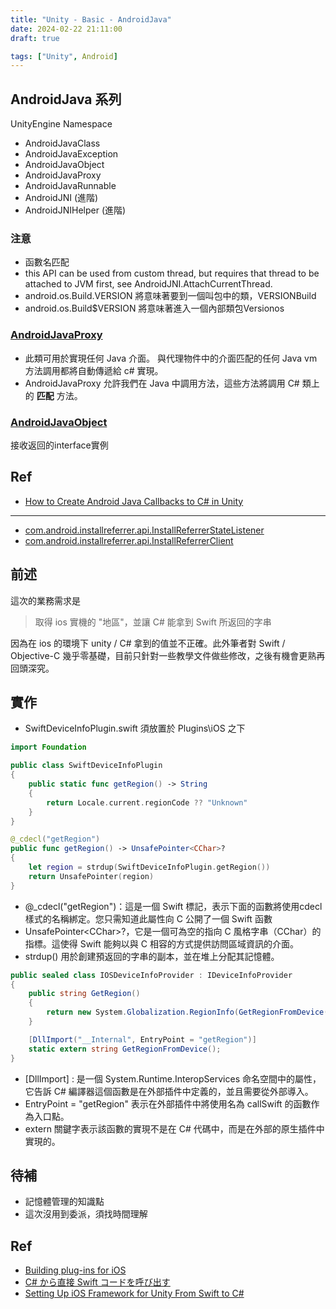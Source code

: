 ```yaml
---
title: "Unity - Basic - AndroidJava"
date: 2024-02-22 21:11:00
draft: true

tags: ["Unity", Android]
---
```


## AndroidJava 系列
UnityEngine Namespace
- AndroidJavaClass
- AndroidJavaException 
- AndroidJavaObject
- AndroidJavaProxy
- AndroidJavaRunnable 
- AndroidJNI (進階)
- AndroidJNIHelper (進階)

### 注意
- 函數名匹配
- this API can be used from custom thread, but requires that thread to be attached to JVM first, see AndroidJNI.AttachCurrentThread.
- android.os.Build.VERSION 將意味著要到一個叫包中的類，VERSIONBuild
- android.os.Build$VERSION 將意味著進入一個內部類包Versionos


### [AndroidJavaProxy](https://docs.unity3d.com/ScriptReference/AndroidJavaProxy.html)
- 此類可用於實現任何 Java 介面。 與代理物件中的介面匹配的任何 Java vm 方法調用都將自動傳遞給 c# 實現。
- AndroidJavaProxy 允許我們在 Java 中調用方法，這些方法將調用 C# 類上的 **匹配** 方法。

### [AndroidJavaObject](https://docs.unity.cn/2022.3/Documentation/ScriptReference/AndroidJavaObject.html)
接收返回的interface實例 




## Ref
- [How to Create Android Java Callbacks to C# in Unity](https://vuopaja.com/tutorials/android-java-proxy)


-----


- [com.android.installreferrer.api.InstallReferrerStateListener](https://developer.android.com/reference/com/android/installreferrer/api/InstallReferrerStateListener)
- [	com.android.installreferrer.api.InstallReferrerClient](https://developer.android.google.cn/reference/com/android/installreferrer/api/InstallReferrerClient)







## 前述

這次的業務需求是
> 取得 ios 實機的 "地區"，並讓 C# 能拿到 Swift 所返回的字串
 
因為在 ios 的環境下 unity / C# 拿到的值並不正確。此外筆者對 Swift / Objective-C 幾乎零基礎，目前只針對一些教學文件做些修改，之後有機會更熟再回頭深究。

## 實作

- SwiftDeviceInfoPlugin.swift 須放置於 Plugins\iOS 之下

```swift
import Foundation

public class SwiftDeviceInfoPlugin
{
    public static func getRegion() -> String
    {
        return Locale.current.regionCode ?? "Unknown"
    }
}

@_cdecl("getRegion")
public func getRegion() -> UnsafePointer<CChar>? 
{
    let region = strdup(SwiftDeviceInfoPlugin.getRegion())
    return UnsafePointer(region)
}
```

- @_cdecl("getRegion")：這是一個 Swift 標記，表示下面的函數將使用cdecl樣式的名稱綁定。您只需知道此屬性向 C 公開了一個 Swift 函數
- UnsafePointer\<CChar>?，它是一個可為空的指向 C 風格字串（CChar）的指標。這使得 Swift 能夠以與 C 相容的方式提供訪問區域資訊的介面。
- strdup() 用於創建預返回的字串的副本，並在堆上分配其記憶體。

```csharp
public sealed class IOSDeviceInfoProvider : IDeviceInfoProvider
{
    public string GetRegion()
    {
        return new System.Globalization.RegionInfo(GetRegionFromDevice()).ThreeLetterISORegionName.ToUpper();
    }

    [DllImport("__Internal", EntryPoint = "getRegion")]
    static extern string GetRegionFromDevice();
}
```
- [DllImport] : 是一個 System.Runtime.InteropServices 命名空間中的屬性，它告訴 C# 編譯器這個函數是在外部插件中定義的，並且需要從外部導入。
- EntryPoint = "getRegion" 表示在外部插件中將使用名為 callSwift 的函數作為入口點。
- extern 關鍵字表示該函數的實現不是在 C# 代碼中，而是在外部的原生插件中實現的。


## 待補
- 記憶體管理的知識點
- 這次沒用到委派，須找時間理解

## Ref
- [Building plug-ins for iOS](https://docs.unity3d.com/Manual/PluginsForIOS.html)
- [C# から直接 Swift コードを呼び出す](https://www.create-forever.games/unity2021-csharp-swift-call/)
- [Setting Up iOS Framework for Unity From Swift to C#](https://betterprogramming.pub/setting-up-ios-framework-for-unity-9ef4e577db89)